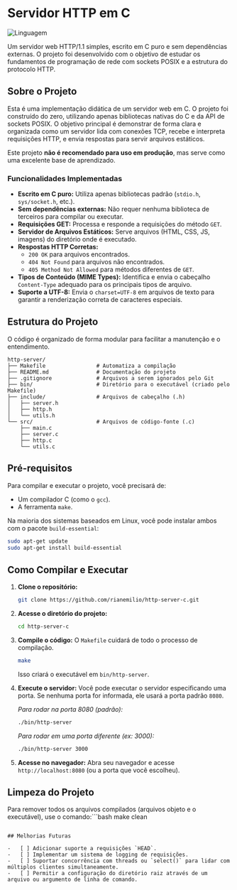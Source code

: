 # Servidor HTTP em C

![Linguagem](https://img.shields.io/badge/linguagem-C-blue.svg)

Um servidor web HTTP/1.1 simples, escrito em C puro e sem dependências externas. O projeto foi desenvolvido com o objetivo de estudar os fundamentos de programação de rede com sockets POSIX e a estrutura do protocolo HTTP.

## Sobre o Projeto

Esta é uma implementação didática de um servidor web em C. O projeto foi construído do zero, utilizando apenas bibliotecas nativas do C e da API de sockets POSIX. O objetivo principal é demonstrar de forma clara e organizada como um servidor lida com conexões TCP, recebe e interpreta requisições HTTP, e envia respostas para servir arquivos estáticos.

Este projeto **não é recomendado para uso em produção**, mas serve como uma excelente base de aprendizado.

### Funcionalidades Implementadas

-   **Escrito em C puro:** Utiliza apenas bibliotecas padrão (`stdio.h`, `sys/socket.h`, etc.).
-   **Sem dependências externas:** Não requer nenhuma biblioteca de terceiros para compilar ou executar.
-   **Requisições GET:** Processa e responde a requisições do método `GET`.
-   **Servidor de Arquivos Estáticos:** Serve arquivos (HTML, CSS, JS, imagens) do diretório onde é executado.
-   **Respostas HTTP Corretas:**
    -   `200 OK` para arquivos encontrados.
    -   `404 Not Found` para arquivos não encontrados.
    -   `405 Method Not Allowed` para métodos diferentes de `GET`.
-   **Tipos de Conteúdo (MIME Types):** Identifica e envia o cabeçalho `Content-Type` adequado para os principais tipos de arquivo.
-   **Suporte a UTF-8:** Envia o `charset=UTF-8` em arquivos de texto para garantir a renderização correta de caracteres especiais.

## Estrutura do Projeto

O código é organizado de forma modular para facilitar a manutenção e o entendimento.

```text
http-server/
├── Makefile                # Automatiza a compilação
├── README.md               # Documentação do projeto
├── .gitignore              # Arquivos a serem ignorados pelo Git
├── bin/                    # Diretório para o executável (criado pelo Makefile)
├── include/                # Arquivos de cabeçalho (.h)
│   ├── server.h
│   ├── http.h
│   └── utils.h
└── src/                    # Arquivos de código-fonte (.c)
    ├── main.c
    ├── server.c
    ├── http.c
    └── utils.c
```

## Pré-requisitos

Para compilar e executar o projeto, você precisará de:

-   Um compilador C (como o `gcc`).
-   A ferramenta `make`.

Na maioria dos sistemas baseados em Linux, você pode instalar ambos com o pacote `build-essential`:
```bash
sudo apt-get update
sudo apt-get install build-essential
```

## Como Compilar e Executar

1.  **Clone o repositório:**
    ```bash
    git clone https://github.com/rianemilio/http-server-c.git
    ```

2.  **Acesse o diretório do projeto:**
    ```bash
    cd http-server-c
    ```

3.  **Compile o código:**
    O `Makefile` cuidará de todo o processo de compilação.
    ```bash
    make
    ```
    Isso criará o executável em `bin/http-server`.

4.  **Execute o servidor:**
    Você pode executar o servidor especificando uma porta. Se nenhuma porta for informada, ele usará a porta padrão `8080`.

    *Para rodar na porta 8080 (padrão):*
    ```bash
    ./bin/http-server
    ```

    *Para rodar em uma porta diferente (ex: 3000):*
    ```bash
    ./bin/http-server 3000
    ```

5.  **Acesse no navegador:**
    Abra seu navegador e acesse `http://localhost:8080` (ou a porta que você escolheu).

## Limpeza do Projeto

Para remover todos os arquivos compilados (arquivos objeto e o executável), use o comando:```bash
make clean
```

## Melhorias Futuras

-   [ ] Adicionar suporte a requisições `HEAD`.
-   [ ] Implementar um sistema de logging de requisições.
-   [ ] Suportar concorrência com threads ou `select()` para lidar com múltiplos clientes simultaneamente.
-   [ ] Permitir a configuração do diretório raiz através de um arquivo ou argumento de linha de comando.
